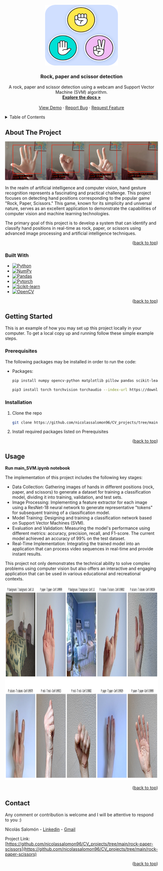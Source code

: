 <!-- PROJECT LOGO -->
<br />
<div align="center">
  <a href="https://github.com/nicolassalomon96/CV_projects/tree/main/rock-paper-scissors">
    <img src="images/logo.png" alt="Logo" width="240" height="200">
  </a>

<h3 align="center">Rock, paper and scissor detection</h3>

  <p align="center">
    A rock, paper and scissor detection using a webcam and Support Vector Machine (SVM) algorithm.
    <br />
    <a href="https://github.com/nicolassalomon96/CV_projects/tree/main/rock-paper-scissors"><strong>Explore the docs »</strong></a>
    <br />
    <br />
    <a href="https://github.com/nicolassalomon96/CV_projects/tree/main/rock-paper-scissors/images/output_gif.gif">View Demo</a>
    ·
    <a href="https://github.com/nicolassalomon96/CV_projects/tree/main/rock-paper-scissors/issues/new?labels=bug&template=bug-report---.md">Report Bug</a>
    ·
    <a href="https://github.com/nicolassalomon96/CV_projects/tree/main/rock-paper-scissors/issues/new?labels=enhancement&template=feature-request---.md">Request Feature</a>
  </p>
</div>


<!-- TABLE OF CONTENTS -->
<details>
  <summary>Table of Contents</summary>
  <ol>
    <li>
      <a href="#about-the-project">About The Project</a>
      <ul>
        <li><a href="#built-with">Built With</a></li>
      </ul>
    </li>
    <li>
      <a href="#getting-started">Getting Started</a>
      <ul>
        <li><a href="#prerequisites">Prerequisites</a></li>
        <li><a href="#installation">Installation</a></li>
      </ul>
    </li>
    <li><a href="#usage">Usage</a></li>
    <li><a href="#contact">Contact</a></li>
  </ol>
</details>



<!-- ABOUT THE PROJECT -->
## About The Project

![Product Name Screen Shot][product-screenshot]

In the realm of artificial intelligence and computer vision, hand gesture recognition represents a fascinating and practical challenge. This project focuses on detecting hand positions corresponding to the popular game "Rock, Paper, Scissors." This game, known for its simplicity and universal nature, serves as an excellent application to demonstrate the capabilities of computer vision and machine learning technologies.

The primary goal of this project is to develop a system that can identify and classify hand positions in real-time as rock, paper, or scissors using advanced image processing and artificial intelligence techniques.

<p align="right">(<a href="#readme-top">back to top</a>)</p>


### Built With

* [![Python][Python]][Python-url]
* [![NumPy][NumPy]][NumPy-url]
* [![Pandas][Pandas]][Pandas-url]
* [![Pytorch][Pytorch]][Pytorch-url]
* [![Scikit-learn][Scikit-learn]][Scikit-learn-url]
* [![OpenCV][OpenCV]][OpenCV-url]


<p align="right">(<a href="#readme-top">back to top</a>)</p>


<!-- GETTING STARTED -->
## Getting Started

This is an example of how you may set up this project locally in your computer.
To get a local copy up and running follow these simple example steps.

### Prerequisites

The following packages may be installed in order to run the code:

* Packages:
  ```sh
  pip install numpy opencv-python matplotlib pillow pandas scikit-learn
  ```
  ```sh
  pip3 install torch torchvision torchaudio --index-url https://download.pytorch.org/whl/cu118 #for examples see https://pytorch.org/get-started/locally/
  ```

### Installation

1. Clone the repo
   ```sh
   git clone https://github.com/nicolassalomon96/CV_projects/tree/main/rock-paper-scissors
   ```
2. Install required packages listed on Prerequisites

<p align="right">(<a href="#readme-top">back to top</a>)</p>


<!-- USAGE EXAMPLES -->
## Usage

**Run main_SVM.ipynb notebook**

The implementation of this project includes the following key stages:

  * Data Collection: Gathering images of hands in different positions (rock, paper, and scissors) to generate a dataset for training a classification model, dividing it into training, validation, and test sets.
  * Image Processing: Implementing a feature extractor for each image using a ResNet-18 neural network to generate representative "tokens" for subsequent training of a classification model.
  * Model Training: Designing and training a classification network based on Support Vector Machines (SVM).
  * Evaluation and Validation: Measuring the model's performance using different metrics: accuracy, precision, recall, and F1-score. The current model achieved an accuracy of 99% on the test dataset.
  * Real-Time Implementation: Integrating the trained model into an application that can process video sequences in real-time and provide instant results.

This project not only demonstrates the technical ability to solve complex problems using computer vision but also offers an interactive and engaging application that can be used in various educational and recreational contexts.


<div align="center">
  <a href="https://github.com/nicolassalomon96/CV_projects/tree/main/rock-paper-scissors">
    <img src="images/output_image.png" alt="Logo" width="1280" height="640">
  </a>
</div>

<p align="right">(<a href="#readme-top">back to top</a>)</p>


<!-- ROADMAP -->
<!--
## Roadmap

- [ ] Feature 1
- [ ] Feature 2
- [ ] Feature 3
    - [ ] Nested Feature

See the [open issues](https://github.com/github_username/repo_name/issues) for a full list of proposed features (and known issues).

<p align="right">(<a href="#readme-top">back to top</a>)</p>
-->

<!-- CONTRIBUTING -->
<!--
## Contributing

Contributions are what make the open source community such an amazing place to learn, inspire, and create. Any contributions you make are **greatly appreciated**.

If you have a suggestion that would make this better, please fork the repo and create a pull request. You can also simply open an issue with the tag "enhancement".
Don't forget to give the project a star! Thanks again!

1. Fork the Project
2. Create your Feature Branch (`git checkout -b feature/AmazingFeature`)
3. Commit your Changes (`git commit -m 'Add some AmazingFeature'`)
4. Push to the Branch (`git push origin feature/AmazingFeature`)
5. Open a Pull Request

<p align="right">(<a href="#readme-top">back to top</a>)</p>
-->


<!-- LICENSE -->
<!--
## License

Distributed under the MIT License. See `LICENSE.txt` for more information.

<p align="right">(<a href="#readme-top">back to top</a>)</p>
-->


<!-- CONTACT -->
## Contact
Any comment or contribution is welcome and I will be attentive to respond to you :)

Nicolás Salomón - [Linkedin](https://www.linkedin.com/in/nicolassalomon96/) - [Gmail](nicolassalomon96@gmail.com)

Project Link: [https://github.com/nicolassalomon96/CV_projects/tree/main/rock-paper-scissors](https://github.com/nicolassalomon96/CV_projects/tree/main/rock-paper-scissors)

<p align="right">(<a href="#readme-top">back to top</a>)</p>



<!-- MARKDOWN LINKS & IMAGES -->
<!-- https://www.markdownguide.org/basic-syntax/#reference-style-links -->
[product-screenshot]: images/output_image_2.png
[Python]: https://img.shields.io/badge/python-3670A0?style=for-the-badge&logo=python&logoColor=ffdd54
[Python-url]: https://www.python.org/
[OpenCV]: https://img.shields.io/badge/OpenCV-27338e?style=for-the-badge&logo=OpenCV&logoColor=white
[OpenCV-url]: https://opencv.org/
[NumPy]: https://img.shields.io/badge/-NumPy-013243?style=flat&logo=numpy&logoColor=white
[NumPy-url]: https://opencv.org/
[Pandas]: https://img.shields.io/badge/-pandas-05122A?style=flat&logo=pandas
[Pandas-url]: https://pandas.pydata.org/
[Scikit-learn]: https://img.shields.io/badge/scikit-learn-whitesmoke?style=for-the-badge&logo=scikit-learn
[Scikit-learn-url]: https://scikit-learn.org/
[Pytorch]: https://img.shields.io/badge/PyTorch-black?logo=PyTorch
[Pytorch-url]: https://pytorch.org/
